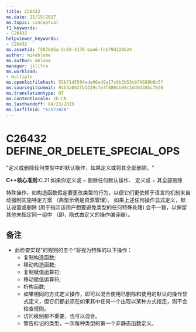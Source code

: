 ```yaml
---
title: C26432
ms.date: 11/15/2017
ms.topic: conceptual
f1_keywords:
- C26432
helpviewer_keywords:
- C26432
ms.assetid: f587b05a-5c69-4176-baa6-fcb79d228b24
author: mikeblome
ms.author: mblome
manager: jillfra
ms.workload:
- multiple
ms.openlocfilehash: 55b71d5504ada96ad9a17c6b3b53cb79680b6b5f
ms.sourcegitcommit: 94b3a052fb1229c7e7f8804b09c1d403385c7630
ms.translationtype: HT
ms.contentlocale: zh-CN
ms.lasthandoff: 04/23/2019
ms.locfileid: "62571828"
---
```

# <a name="c26432-defineordeletespecialops"></a>C26432 DEFINE_OR_DELETE_SPECIAL_OPS
"定义或删除任何类型中的默认操作，如果定义或将其全部删除。"

**C++核心准则**:C.21:如果你定义或 = 删除任何默认操作、 定义或 = 其全部删除

特殊操作，如构造函数假定要更改类型的行为，以便它们更依赖于语言的机制来自动强制实施特定方案 （典型示例是资源管理）。 如果上述任何操作显式定义，默认设置或删除 (用于指示该用户想要避免类型的任何特殊处理) 会不一致，以保留其他未指定同一组中 （即，隐式由定义的操作编译器）。

## <a name="remarks"></a>备注
- 此检查实现"的规则的五个"将视为特殊的以下操作：
  - 复制构造函数;
  - 移动构造函数;
  - 复制赋值运算符;
  - 移动赋值运算符;
  - 析构函数;
  - 如果相同的方式定义操作，即可以混合使用已删除和使用的默认的操作显式定义，但它们都必须在如果其中任何一个出现以某种方式指定，则不会检查规则。
  - 访问级别都不重要，也可以混合。
  - 警告标记的类型，一次每种类型的第一个非静态函数定义。
